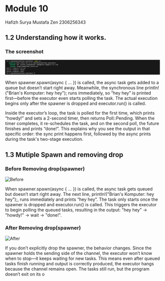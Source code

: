 # Module 10

Hafizh Surya Mustafa Zen 2306256343

## 1.2 Understanding how it works.

### The screenshot

![Program Output](image\timer1.png)

When spawner.spawn(async { ... }) is called, the async task gets added to a queue but doesn’t start right away. Meanwhile, the synchronous line println!("Brian's Komputer: hey hey"); runs immediately, so “hey hey” is printed first—before the executor even starts polling the task. The actual execution begins only after the spawner is dropped and executor.run() is called.

Inside the executor’s loop, the task is polled for the first time, which prints “howdy!” and sets a 2-second timer, then returns Poll::Pending. When the timer completes, it re-schedules the task, and on the second poll, the future finishes and prints “done!”. This explains why you see the output in that specific order: the sync print happens first, followed by the async prints during the task's two-stage execution.

## 1.3 Mutiple Spawn and removing drop

### Before Removing drop(spawner)

![Before](img/dropspawner1.png)

When spawner.spawn(async { ... }) is called, the async task gets queued but doesn’t start right away. The next line, println!("Brian's Komputer: hey hey");, runs immediately and prints “hey hey”. The task only starts once the spawner is dropped and executor.run() is called. This triggers the executor to begin polling the queued tasks, resulting in the output: "hey hey" → "howdy!" → wait → "done!".

### After Removing drop(spawner)

![After](img/dropspawner2.png)

If you don’t explicitly drop the spawner, the behavior changes. Since the spawner holds the sending side of the channel, the executor won’t know when to stop—it keeps waiting for new tasks. This means even after queued tasks finish running and output is correctly produced, the executor hangs because the channel remains open. The tasks still run, but the program doesn’t exit on its o
